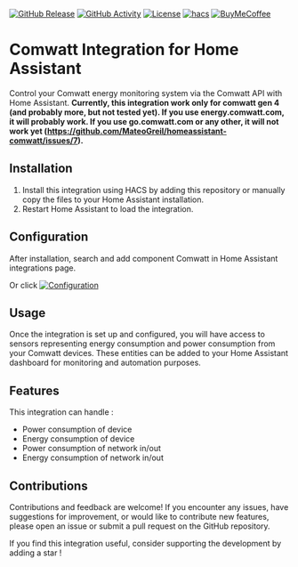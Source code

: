 [![GitHub Release][releases-shield]][releases]
[![GitHub Activity][commits-shield]][commits]
[![License][license-shield]](LICENSE)
[![hacs][hacs_badge]][hacs]
[![BuyMeCoffee][buymecoffeebadge]][buymecoffee]

# Comwatt Integration for Home Assistant

Control your Comwatt energy monitoring system via the Comwatt API with Home Assistant.
**Currently, this integration work only for comwatt gen 4 (and probably more, but not tested yet). If you use energy.comwatt.com, it will probably work. If you use go.comwatt.com or any other, it will not work yet (https://github.com/MateoGreil/homeassistant-comwatt/issues/7).**

## Installation
1. Install this integration using HACS by adding this repository or manually copy the files to your Home Assistant installation.
2. Restart Home Assistant to load the integration.

## Configuration
After installation, search and add component Comwatt in Home Assistant integrations page.

Or click [![Configuration](https://my.home-assistant.io/badges/config_flow_start.svg)](https://my.home-assistant.io/redirect/config_flow_start?domain=comwatt)

## Usage
Once the integration is set up and configured, you will have access to sensors representing energy consumption and power consumption from your Comwatt devices. These entities can be added to your Home Assistant dashboard for monitoring and automation purposes.

## Features

This integration can handle :

- Power consumption of device
- Energy consumption of device
- Power consumption of network in/out
- Energy consumption of network in/out

## Contributions
Contributions and feedback are welcome! If you encounter any issues, have suggestions for improvement, or would like to contribute new features, please open an issue or submit a pull request on the GitHub repository.

If you find this integration useful, consider supporting the development by adding a star !

[homeassistant-comwatt]: https://github.com/mateogreil/homeassistant-comwatt
[buymecoffee]: https://www.buymeacoffee.com/matdn
[buymecoffeebadge]: https://img.shields.io/badge/Buy%20me%20a%20beer-%245-orange?style=for-the-badge&logo=buy-me-a-beer
[commits-shield]: https://img.shields.io/github/commit-activity/y/mateogreil/homeassistant-comwatt.svg?style=for-the-badge
[commits]: https://github.com/mateogreil/homeassistant-comwatt/commits/master
[hacs]: https://github.com/custom-components/hacs
[hacs_badge]: https://img.shields.io/badge/HACS-Custom-41BDF5.svg?style=for-the-badge
[forum-shield]: https://img.shields.io/badge/community-forum-brightgreen.svg?style=for-the-badge
[forum]: https://forum.hacf.fr/
[license-shield]: https://img.shields.io/github/license/mateogreil/homeassistant-comwatt.svg?style=for-the-badge
[maintenance-shield]: https://img.shields.io/badge/maintainer-Mateo%20Greil%20%40mateogreil-blue.svg?style=for-the-badge
[releases-shield]: https://img.shields.io/github/release/mateogreil/homeassistant-comwatt.svg?style=for-the-badge
[releases]: https://github.com/mateogreil/homeassistant-comwatt/releases

